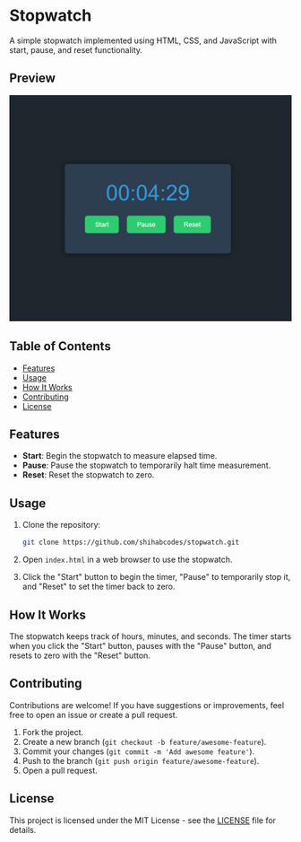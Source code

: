 # Stopwatch

A simple stopwatch implemented using HTML, CSS, and JavaScript with start, pause, and reset functionality.

## Preview

![Stopwatch Preview](images/stopwatch.png)

## Table of Contents

- [Features](#features)
- [Usage](#usage)
- [How It Works](#how-it-works)
- [Contributing](#contributing)
- [License](#license)

## Features

- **Start**: Begin the stopwatch to measure elapsed time.
- **Pause**: Pause the stopwatch to temporarily halt time measurement.
- **Reset**: Reset the stopwatch to zero.

## Usage

1. Clone the repository:

    ```bash
    git clone https://github.com/shihabcodes/stopwatch.git
    ```

2. Open `index.html` in a web browser to use the stopwatch.

3. Click the "Start" button to begin the timer, "Pause" to temporarily stop it, and "Reset" to set the timer back to zero.

## How It Works

The stopwatch keeps track of hours, minutes, and seconds. The timer starts when you click the "Start" button, pauses with the "Pause" button, and resets to zero with the "Reset" button.

## Contributing

Contributions are welcome! If you have suggestions or improvements, feel free to open an issue or create a pull request.

1. Fork the project.
2. Create a new branch (`git checkout -b feature/awesome-feature`).
3. Commit your changes (`git commit -m 'Add awesome feature'`).
4. Push to the branch (`git push origin feature/awesome-feature`).
5. Open a pull request.

## License

This project is licensed under the MIT License - see the [LICENSE](LICENSE) file for details.
